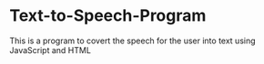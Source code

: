 # Text-to-Speech-Program
This is a program to covert the speech for the user into text using JavaScript and HTML 

